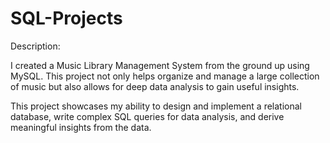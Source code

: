 # SQL-Projects
Description:

I created a Music Library Management System from the ground up using MySQL. This project not only helps organize and manage a large collection of music but also allows for deep data analysis to gain useful insights.

This project showcases my ability to design and implement a relational database, write complex SQL queries for data analysis, and derive meaningful insights from the data.
